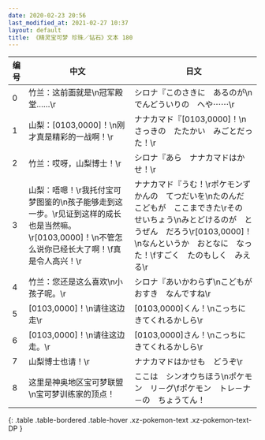 ```yaml
---
date: 2020-02-23 20:56
last_modified_at: 2021-02-27 10:37
layout: default
title: 《精灵宝可梦 珍珠／钻石》文本 180
---
```

| 编号 | 中文 | 日文 |
| ---- | ---- | ---- |
| 0 | 竹兰：这前面就是\n冠军殿堂……\r | シロナ『このさきに　あるのが\nでんどういりの　へや⋯⋯\r |
| 1 | 山梨：[0103,0000]！\n刚才真是精彩的一战啊！\r | ナナカマド『[0103,0000]！\nさっきの　たたかい　みごとだった！\r |
| 2 | 竹兰：哎呀，山梨博士！\r | シロナ『あら　ナナカマドはかせ！\r |
| 3 | 山梨：唔嗯！\r我托付宝可梦图鉴的\n孩子能够走到这一步。\r见证到这样的成长也是当然嘛。\r[0103,0000]！\n不管怎么说你已经长大了啊！\f真是令人高兴！\r | ナナカマド『うむ！\rポケモンずかんの　てつだいを\nたのんだ　こどもが　ここまできた\rその　せいちょう\nみとどけるのが　とうぜん　だろう\r[0103,0000]！\nなんというか　おとなに　なった！\fすごく　たのもしく　みえる\r |
| 4 | 竹兰：您还是这么喜欢\n小孩子呢。\r | シロナ『あいかわらず\nこどもが　おすき　なんですね\r |
| 5 | [0103,0000]！\n请往这边走\r | [0103,0000]くん！\nこっちに　きてくれるかしら\r |
| 6 | [0103,0000]！\n请往这边走。\r | [0103,0000]さん！\nこっちに　きてくれるかしら\r |
| 7 | 山梨博士也请！\r | ナナカマドはかせも　どうぞ\r |
| 8 | 这里是神奥地区宝可梦联盟\n宝可梦训练家的顶点！ | ここは　シンオウちほう\nポケモン　リ－グ\fポケモン　トレ－ナ－の　ちょうてん！ |
{: .table .table-bordered .table-hover .xz-pokemon-text .xz-pokemon-text-DP }